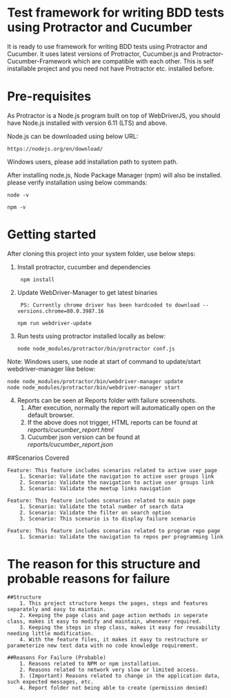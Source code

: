 # Test framework for writing BDD tests using Protractor and Cucumber

It is ready to use framework for writing BDD tests using Protractor and Cucumber. It uses latest versions of Protractor, Cucumber.js and Protractor-Cucumber-Framework which are compatible with each other. This is self installable project and you need not have Protractor etc. installed before.

# Pre-requisites

As Protractor is a Node.js program built on top of WebDriverJS, you should have Node.js installed with version 6.11 (LTS) and above.

Node.js can be downloaded using below URL:

	https://nodejs.org/en/download/


Windows users, please add installation path to system path.

After installing node.js, Node Package Manager (npm) will also be installed. please verify installation using below commands:  
	
	node -v
	
  	npm -v

# Getting started

After cloning this project into your system folder, use below steps:

1) Install protractor, cucumber and dependencies
	
		npm install

2) Update WebDriver-Manager to get latest binaries

        PS: Currently chrome driver has been hardcoded to download --versions.chrome=80.0.3987.16
       
       npm run webdriver-update
          	
	 
3)  Run tests using protractor installed locally as below:
    
    	node node_modules/protractor/bin/protractor conf.js

Note: Windows users, use node at start of command to update/start webdriver-manager like below:

	node node_modules/protractor/bin/webdriver-manager update
	node node_modules/protractor/bin/webdriver-manager start

4) Reports can be seen at Reports folder with failure screenshots.
    1. After execution, normally the report will automatically open on the default browser. 
    2. If the above does not trigger, HTML reports can be found at _reports/cucumber_report.html_
    3. Cucumber json version can be found at _reports/cucumber_report.json_ 

##Scenarios Covered
	
	Feature: This feature includes scenarios related to active user page
	    1. Scenario: Validate the navigation to active user groups link
	    2. Scenario: Validate the navigation to active user groups link
	    3. Scenario: Validate the meetup links navigation
	    
	Feature: This feature includes scenarios related to main page
	    1. Scenario: Validate the total number of search data
	    2. Scenario: Validate the filter on search option
	    3. Scenario: This scenario is to display failure scenario
	 
	Feature: This feature includes scenarios related to program repo page
	    1. Scenario: Validate the navigation to repos per programming link
	

#  The reason for this structure and probable reasons for failure
	##Structure
		1. This project structure keeps the pages, steps and features separately and easy to maintain.
		2. Keeping the page class and page action methods in seperate class, makes it easy to modify and maintain, whenever required.
		3. Keeping the steps in step class, makes it easy for reusability needing little modification.
		4. With the feature files, it makes it easy to restructure or parameterize new test data with no code knowledge requirement.

	##Reasons For Failure (Probable)
		1. Reasons related to NPM or npm installation.
		2. Reasons related to network very slow or limited access.
		3. (Important) Reasons related to change in the application data, such expected messages, etc.
		4. Report folder not being able to create (permission denied) 
